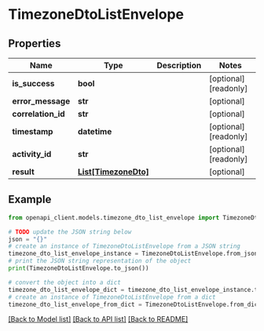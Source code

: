 # TimezoneDtoListEnvelope


## Properties

Name | Type | Description | Notes
------------ | ------------- | ------------- | -------------
**is_success** | **bool** |  | [optional] [readonly] 
**error_message** | **str** |  | [optional] 
**correlation_id** | **str** |  | [optional] 
**timestamp** | **datetime** |  | [optional] [readonly] 
**activity_id** | **str** |  | [optional] [readonly] 
**result** | [**List[TimezoneDto]**](TimezoneDto.md) |  | [optional] 

## Example

```python
from openapi_client.models.timezone_dto_list_envelope import TimezoneDtoListEnvelope

# TODO update the JSON string below
json = "{}"
# create an instance of TimezoneDtoListEnvelope from a JSON string
timezone_dto_list_envelope_instance = TimezoneDtoListEnvelope.from_json(json)
# print the JSON string representation of the object
print(TimezoneDtoListEnvelope.to_json())

# convert the object into a dict
timezone_dto_list_envelope_dict = timezone_dto_list_envelope_instance.to_dict()
# create an instance of TimezoneDtoListEnvelope from a dict
timezone_dto_list_envelope_from_dict = TimezoneDtoListEnvelope.from_dict(timezone_dto_list_envelope_dict)
```
[[Back to Model list]](../README.md#documentation-for-models) [[Back to API list]](../README.md#documentation-for-api-endpoints) [[Back to README]](../README.md)


